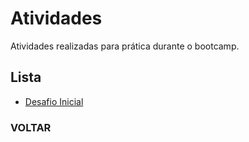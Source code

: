 # Atividades
  Atividades realizadas para prática durante o bootcamp.
  
## Lista
- <a href="https://github.com/LucasMGuima/UnimedBH-Ciencia-de-Dados/tree/main/Atividades/DesafiosInicias">Desafio Inicial</a>

### <a heref="https://github.com/LucasMGuima/UnimedBH-Ciencia-de-Dados">VOLTAR</a>
